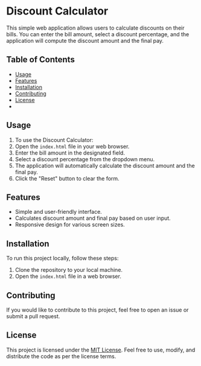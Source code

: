 # Discount Calculator

This simple web application allows users to calculate discounts on their bills. You can enter the bill amount, select a discount percentage, and the application will compute the discount amount and the final pay.

## Table of Contents
- [Usage](#usage)
- [Features](#features)
- [Installation](#installation)
- [Contributing](#contributing)
- [License](#license)
- 
## Usage
1. To use the Discount Calculator:
2. Open the `index.html` file in your web browser.
3. Enter the bill amount in the designated field.
3. Select a discount percentage from the dropdown menu.
4. The application will automatically calculate the discount amount and the final pay.
5. Click the "Reset" button to clear the form.
   
## Features

- Simple and user-friendly interface.
- Calculates discount amount and final pay based on user input.
- Responsive design for various screen sizes.
  
## Installation
To run this project locally, follow these steps:
1. Clone the repository to your local machine.
2. Open the `index.html` file in a web browser.
   
## Contributing
If you would like to contribute to this project, feel free to open an issue or submit a pull request.

## License

This project is licensed under the [MIT License](LICENSE). Feel free to use, modify, and distribute the code as per the license terms.






